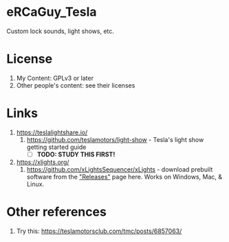 # eRCaGuy_Tesla
Custom lock sounds, light shows, etc.


# License

1. My Content: GPLv3 or later
1. Other people's content: see their licenses


# Links

1. https://teslalightshare.io/
    1. https://github.com/teslamotors/light-show - Tesla's light show getting started guide
        - [ ] **TODO: STUDY THIS FIRST!**
1. https://xlights.org/
    1. https://github.com/xLightsSequencer/xLights - download prebuilt software from the ["Releases"](https://github.com/xLightsSequencer/xLights/releases) page here. Works on Windows, Mac, & Linux.


# Other references

1. Try this: https://teslamotorsclub.com/tmc/posts/6857063/


